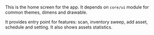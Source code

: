 This is the home screen for the app. It depends on `core/ui` module for common themes, dimens and drawable. 

It provides entry point for features: scan, inventory sweep, add asset, schedule and setting. It also shows assets statistics. 